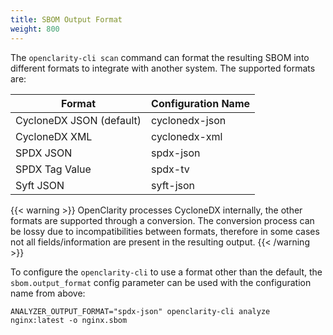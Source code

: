 ```yaml
---
title: SBOM Output Format
weight: 800
---
```


The `openclarity-cli scan` command can format the resulting SBOM into different formats to integrate with another system. The supported formats are:

| Format | Configuration Name |
| --- | --- |
| CycloneDX JSON (default) | cyclonedx-json |
| CycloneDX XML | cyclonedx-xml |
| SPDX JSON | spdx-json |
| SPDX Tag Value | spdx-tv |
| Syft JSON | syft-json |

{{< warning >}}
OpenClarity processes CycloneDX internally, the other formats are supported through a conversion. The conversion process can be lossy due to incompatibilities between formats, therefore in some cases not all fields/information are present in the resulting output.
{{< /warning >}}

To configure the `openclarity-cli` to use a format other than the default, the `sbom.output_format` config parameter can be used with the configuration name from above:

```shell
ANALYZER_OUTPUT_FORMAT="spdx-json" openclarity-cli analyze nginx:latest -o nginx.sbom
```
